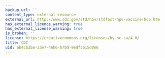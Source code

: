 ```yaml
---
backup_url: ''
content_type: external-resource
external_url: http://www.cdc.gov/std/hpv/stdfact-hpv-vaccine-hcp.htm
has_external_licence_warning: true
has_external_license_warning: true
is_broken: ''
license: https://creativecommons.org/licenses/by-nc-sa/4.0/
title: CDC
uid: ab4cb2ba-23e7-46b6-b7bd-9edf5b15d866
---
```

